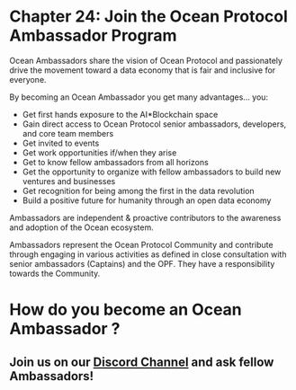 # Chapter 24: Join the Ocean Protocol Ambassador Program

<dialog character="mantaray">“Congratulations on completing Ocean101! If your intentions are to contribute to the Ocean ecosystem, then the below is for you; it shows the steps to take in order to join our community of Ocean Ambassadors” </dialog>

Ocean Ambassadors share the vision of Ocean Protocol and passionately drive the movement toward a data economy that is fair and inclusive for everyone.

By becoming an Ocean Ambassador you get many advantages… you:
- Get first hands exposure to the AI\*Blockchain space
- Gain direct access to Ocean Protocol senior ambassadors, developers, and core team members
- Get invited to events
- Get work opportunities if/when they arise
- Get to know fellow ambassadors from all horizons
- Get the opportunity to organize with fellow ambassadors to build new ventures and businesses
- Get recognition for being among the first in the data revolution
- Build a positive future for humanity through an open data economy

Ambassadors are independent & proactive contributors to the awareness and adoption of the Ocean ecosystem.

Ambassadors represent the Ocean Protocol Community and contribute through engaging in various activities as defined in close consultation with senior ambassadors (Captains) and the OPF. They have a responsibility towards the Community.

# How do you become an Ocean Ambassador ?

## Join us on our [Discord Channel](https://discord.gg/RcMf7tD2dc) and ask fellow Ambassadors!
